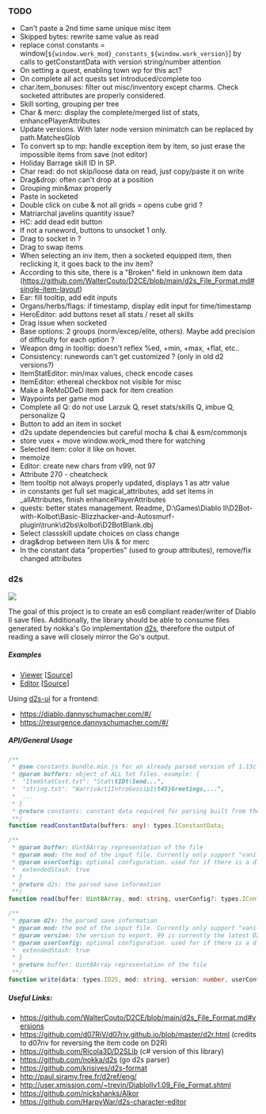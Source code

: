 ### TODO
- Can't paste a 2nd time same unique misc item
- Skipped bytes: rewrite same value as read
- replace const constants = window[`${window.work_mod}_constants_${window.work_version}`] by calls to getConstantData with version string/number attention
- On setting a quest, enabling town wp for this act?
- On complete all act quests set introduced/complete too
- char.item_bonuses: filter out misc/inventory except charms. Check socketed attributes are properly considered.
- Skill sorting, grouping per tree
- Char & merc: display the complete/merged list of stats, enhancePlayerAttributes
- Update versions. With later node version minimatch can be replaced by path.MatchesGlob
- To convert sp to mp: handle exception item by item, so just erase the impossible items from save (not editor)
- Holiday Barrage skill ID in SP.
- Char read: do not skip/loose data on read, just copy/paste it on write
- Drag&drop: often can't drop at a position
- Grouping min&max properly
- Paste in socketed
- Double click on cube & not all grids = opens cube grid ?
- Matriarchal javelins quantity issue?
- HC: add dead edit button
- If not a runeword, buttons to unsocket 1 only.
- Drag to socket in ?
- Drag to swap items
- When selecting an inv item, then a socketed equipped item, then reclicking it, it goes back to the inv item?
- According to this site, there is a "Broken" field in unknown item data (https://github.com/WalterCouto/D2CE/blob/main/d2s_File_Format.md#single-item-layout)
- Ear: fill tooltip, add edit inputs
- Organs/herbs/flags: if timestamp, display edit input for time/timestamp
- HeroEditor: add buttons reset all stats / reset all skills
- Drag issue when socketed
- Base options: 2 groups (norm/excep/elite, others). Maybe add precision of difficulty for each option ?
- Weapon dmg in tooltip: doesn't reflex %ed, +min, +max, +flat, etc..
- Consistency: runewords can't get customized ? (only in old d2 versions?)
- ItemStatEditor: min/max values, check encode cases
- ItemEditor: ethereal checkbox not visible for misc
- Make a ReMoDDeD item pack for item creation
- Waypoints per game mod
- Complete all Q: do not use Larzuk Q, reset stats/skills Q, imbue Q, personalize Q
- Button to add an item in socket
- d2s update dependencies but careful mocha & chai & esm/commonjs
- store vuex + move window.work_mod there for watching
- Selected item: color it like on hover.
- memoize
- Editor: create new chars from v99, not 97
- Attribute 270 - cheatcheck
- Item tooltip not always properly updated, displays 1 as attr value
- in constants get full set magical_attributes, add set items in \_allAttributes, finish enhancePlayerAttributes
- quests: better states management. Readme, D:\Games\Diablo II\D2Bot-with-Kolbot\Basic-Blizzhacker-and-Autosmurf-plugin\trunk\d2bs\kolbot\D2BotBlank.dbj
- Select classskill update choices on class change
- drag&drop between item UIs & for merc
- In the constant data "properties" (used to group attributes), remove/fix changed attributes

### d2s

![](https://github.com/Ricola3D/d2s/workflows/.github/workflows/release.yml/badge.svg)

The goal of this project is to create an es6 compliant reader/writer of Diablo II save files. Additionally, the library should be able to consume files generated by nokka's Go implementation [d2s](https://github.com/nokka/d2s), therefore the output of reading a save will closely mirror the Go's output.

##### Examples

- [Viewer](https://Ricola3D.github.io/d2s/) [[Source](public/index.html)]
- [Editor](https://d2s.Ricola3D.dev/) [[Source](https://github.com/Ricola3D/d2s-editor)]

Using [d2s-ui](https://github.com/Ricola3D/d2s-ui) for a frontend:

- https://diablo.dannyschumacher.com/#/
- https://resurgence.dannyschumacher.com/#/

##### API/General Usage

```typescript
/**
 * @see constants.bundle.min.js for an already parsed version of 1.13c data
 * @param buffers: object of ALL txt files. example: {
 *  "ItemStatCost.txt": "Stat\tIDt\Send...",
 *  "string.txt": "WarrivAct1IntroGossip1\t45}Greetings,...",
 *  ...
 * }
 * @return constants: constant data required for parsing built from the txt files.
 **/
function readConstantData(buffers: any): types.IConstantData;

/**
 * @param buffer: Uint8Array representation of the file
 * @param mod: the mod of the input file. Currently only support "vanilla" and "remodded".
 * @param userConfig: optional configuration. used for if there is a dll edit to allow larger stash sizes. example: {
 *  extendedStash: true
 * }
 * @return d2s: the parsed save information
 **/
function read(buffer: Uint8Array, mod: string, userConfig?: types.IConfig): Promise<types.ID2S>;

/**
 * @param d2s: the parsed save information
 * @param mod: the mod of the input file. Currently only support "vanilla" and "remodded".
 * @param version: the version to export. 99 is currently the latest D2R, and 96 is the latest D2LOD. ReMoDDeD only supports 99 for now.
 * @param userConfig: optional configuration. used for if there is a dll edit to allow larger stash sizes. example: {
 *  extendedStash: true
 * }
 * @return buffer: Uint8Array representation of the file
 **/
function write(data: types.ID2S, mod: string, version: number, userConfig?: types.IConfig): Promise<Uint8Array>;
```

##### Useful Links:

- https://github.com/WalterCouto/D2CE/blob/main/d2s_File_Format.md#versions
- https://github.com/d07RiV/d07riv.github.io/blob/master/d2r.html (credits to d07riv for reversing the item code on D2R)
- https://github.com/Ricola3D/D2SLib (c# version of this library)
- https://github.com/nokka/d2s (go d2s parser)
- https://github.com/krisives/d2s-format
- http://paul.siramy.free.fr/d2ref/eng/
- http://user.xmission.com/~trevin/DiabloIIv1.09_File_Format.shtml
- https://github.com/nickshanks/Alkor
- https://github.com/HarpyWar/d2s-character-editor
